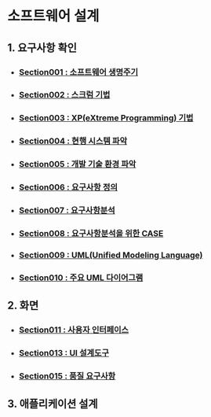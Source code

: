 # 소프트웨어 설계
## 1. 요구사항 확인
- ### [Section001 : 소프트웨어 생명주기](https://github.com/realrealbback/Today-I-Learned/blob/main/%EC%A0%95%EB%B3%B4%EC%B2%98%EB%A6%AC%EA%B8%B0%EC%82%AC/Chapter1/Section001.md)
- ### [Section002 : 스크럼 기법](https://github.com/realrealbback/Today-I-Learned/blob/main/%EC%A0%95%EB%B3%B4%EC%B2%98%EB%A6%AC%EA%B8%B0%EC%82%AC/Chapter1/Section002.md)
- ### [Section003 : XP(eXtreme Programming) 기법](https://github.com/realrealbback/Today-I-Learned/blob/main/%EC%A0%95%EB%B3%B4%EC%B2%98%EB%A6%AC%EA%B8%B0%EC%82%AC/Chapter1/Section003.md)
- ### [Section004 : 현행 시스템 파악](https://github.com/realrealbback/Today-I-Learned/blob/main/%EC%A0%95%EB%B3%B4%EC%B2%98%EB%A6%AC%EA%B8%B0%EC%82%AC/Chapter1/Section004.md)
- ### [Section005 : 개발 기술 환경 파악](https://github.com/realrealbback/Today-I-Learned/blob/main/%EC%A0%95%EB%B3%B4%EC%B2%98%EB%A6%AC%EA%B8%B0%EC%82%AC/Chapter1/Section005.md)
- ### [Section006 : 요구사항 정의](https://github.com/realrealbback/Today-I-Learned/blob/main/%EC%A0%95%EB%B3%B4%EC%B2%98%EB%A6%AC%EA%B8%B0%EC%82%AC/Chapter1/Section006.md)
- ### [Section007 : 요구사항분석](https://github.com/realrealbback/Today-I-Learned/blob/main/%EC%A0%95%EB%B3%B4%EC%B2%98%EB%A6%AC%EA%B8%B0%EC%82%AC/Chapter1/Section007.md)
- ### [Section008 : 요구사항분석을 위한 CASE](https://github.com/realrealbback/Today-I-Learned/blob/main/%EC%A0%95%EB%B3%B4%EC%B2%98%EB%A6%AC%EA%B8%B0%EC%82%AC/Chapter1/Section008.md)
- ### [Section009 : UML(Unified Modeling Language)](https://github.com/realrealbback/Today-I-Learned/blob/main/%EC%A0%95%EB%B3%B4%EC%B2%98%EB%A6%AC%EA%B8%B0%EC%82%AC/Chapter1/Section009.md)
- ### [Section010 : 주요 UML 다이어그램](https://github.com/realrealbback/Today-I-Learned/blob/main/%EC%A0%95%EB%B3%B4%EC%B2%98%EB%A6%AC%EA%B8%B0%EC%82%AC/Chapter1/Section010.md)

## 2. 화면 
- ### [Section011 : 사용자 인터페이스](https://github.com/realrealbback/Today-I-Learn/blob/main/%EC%A0%95%EB%B3%B4%EC%B2%98%EB%A6%AC%EA%B8%B0%EC%82%AC/Chapter1/%08Section011.md)
- ### [Section013 : UI 설계도구](https://github.com/realrealbback/Today-I-Learn/blob/main/%EC%A0%95%EB%B3%B4%EC%B2%98%EB%A6%AC%EA%B8%B0%EC%82%AC/Chapter1/Section013.md)
- ### [Section015 : 품질 요구사항](https://github.com/realrealbback/Today-I-Learn/blob/main/%EC%A0%95%EB%B3%B4%EC%B2%98%EB%A6%AC%EA%B8%B0%EC%82%AC/Chapter1/Section015.md)

## 3. 애플리케이션 설계

